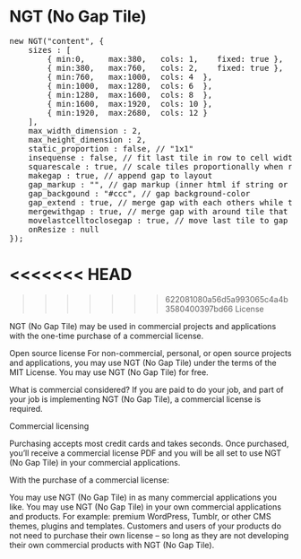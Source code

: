 NGT (No Gap Tile)
=========

<pre>
new NGT("content", {
	sizes : [
		{ min:0,     max:380,   cols: 1,    fixed: true },
		{ min:380,   max:760,   cols: 2,    fixed: true },
		{ min:760,   max:1000,  cols: 4  },
		{ min:1000,  max:1280,  cols: 6  },
		{ min:1280,  max:1600,  cols: 8  },
		{ min:1600,  max:1920,  cols: 10 },
		{ min:1920,  max:2680,  cols: 12 }
	],
	max_width_dimension : 2,
	max_height_dimension : 2,
	static_proportion : false, // "1x1"
	insequense : false, // fit last tile in row to cell width 
	squarescale : true, // scale tiles proportionally when resize
	makegap	: true, // append gap to layout
	gap_markup : "", // gap markup (inner html if string or module if element)
	gap_backgound : "#ccc", // gap background-color
	gap_extend : true, // merge gap with each others while they less then considition (max_width_dimension and max_height_dimension)
	mergewithgap : true, // merge gap with around tile that match gap size and condition (max_width_dimension and max_height_dimension)
	movelastcelltoclosegap : true, // move last tile to gap if mergewithgap do not solve them
	onResize : null
});
</pre>

<<<<<<< HEAD
=======

>>>>>>> 622081080a56d5a993065c4a4b3580400397bd66
License

NGT (No Gap Tile) may be used in commercial projects and applications with the one-time purchase of a commercial license.

Open source license
For non-commercial, personal, or open source projects and applications, you may use NGT (No Gap Tile) under the terms of the MIT License. You may use NGT (No Gap Tile) for free.

What is commercial considered?
If you are paid to do your job, and part of your job is implementing NGT (No Gap Tile), a commercial license is required.

Commercial licensing

Purchasing accepts most credit cards and takes seconds. Once purchased, you’ll receive a commercial license PDF and you will be all set to use NGT (No Gap Tile) in your commercial applications.

With the purchase of a commercial license:

You may use NGT (No Gap Tile) in as many commercial applications you like.
You may use NGT (No Gap Tile) in your own commercial applications and products. For example: premium WordPress, Tumblr, or other CMS themes, plugins and templates.
Customers and users of your products do not need to purchase their own license – so long as they are not developing their own commercial products with NGT (No Gap Tile).
